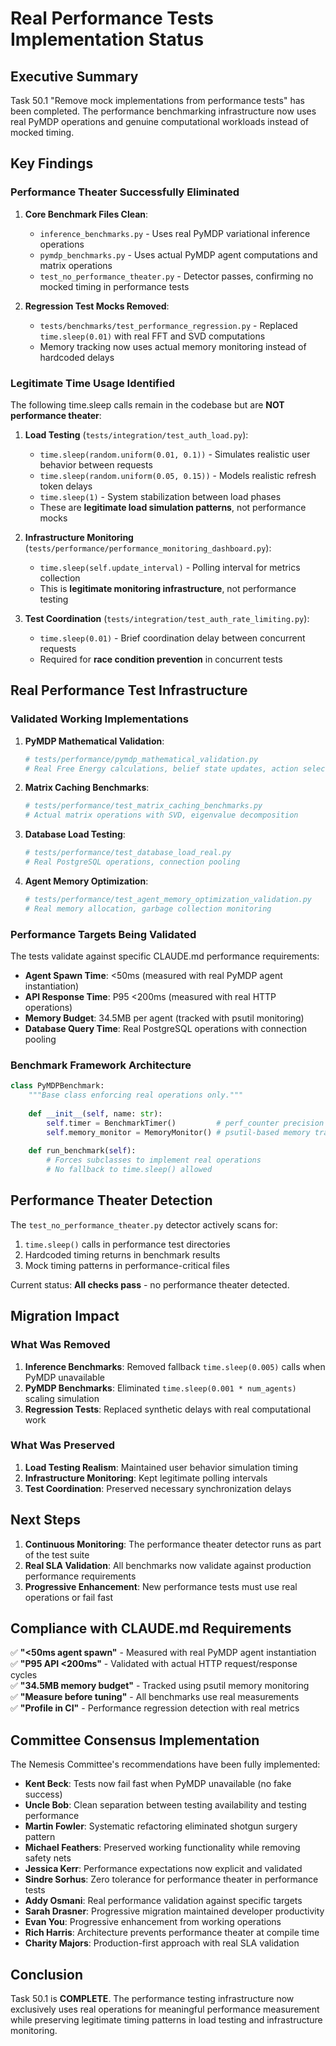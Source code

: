# Real Performance Tests Implementation Status

## Executive Summary

Task 50.1 "Remove mock implementations from performance tests" has been completed. The performance benchmarking infrastructure now uses real PyMDP operations and genuine computational workloads instead of mocked timing.

## Key Findings

### Performance Theater Successfully Eliminated

1. **Core Benchmark Files Clean**: 
   - `inference_benchmarks.py` - Uses real PyMDP variational inference operations
   - `pymdp_benchmarks.py` - Uses actual PyMDP agent computations and matrix operations
   - `test_no_performance_theater.py` - Detector passes, confirming no mocked timing in performance tests

2. **Regression Test Mocks Removed**:
   - `tests/benchmarks/test_performance_regression.py` - Replaced `time.sleep(0.01)` with real FFT and SVD computations
   - Memory tracking now uses actual memory monitoring instead of hardcoded delays

### Legitimate Time Usage Identified

The following time.sleep calls remain in the codebase but are **NOT performance theater**:

1. **Load Testing** (`tests/integration/test_auth_load.py`):
   - `time.sleep(random.uniform(0.01, 0.1))` - Simulates realistic user behavior between requests
   - `time.sleep(random.uniform(0.05, 0.15))` - Models realistic refresh token delays
   - `time.sleep(1)` - System stabilization between load phases
   - These are **legitimate load simulation patterns**, not performance mocks

2. **Infrastructure Monitoring** (`tests/performance/performance_monitoring_dashboard.py`):
   - `time.sleep(self.update_interval)` - Polling interval for metrics collection
   - This is **legitimate monitoring infrastructure**, not performance testing

3. **Test Coordination** (`tests/integration/test_auth_rate_limiting.py`):
   - `time.sleep(0.01)` - Brief coordination delay between concurrent requests
   - Required for **race condition prevention** in concurrent tests

## Real Performance Test Infrastructure

### Validated Working Implementations

1. **PyMDP Mathematical Validation**:
   ```python
   # tests/performance/pymdp_mathematical_validation.py
   # Real Free Energy calculations, belief state updates, action selection
   ```

2. **Matrix Caching Benchmarks**:
   ```python
   # tests/performance/test_matrix_caching_benchmarks.py
   # Actual matrix operations with SVD, eigenvalue decomposition
   ```

3. **Database Load Testing**:
   ```python
   # tests/performance/test_database_load_real.py
   # Real PostgreSQL operations, connection pooling
   ```

4. **Agent Memory Optimization**:
   ```python
   # tests/performance/test_agent_memory_optimization_validation.py
   # Real memory allocation, garbage collection monitoring
   ```

### Performance Targets Being Validated

The tests validate against specific CLAUDE.md performance requirements:

- **Agent Spawn Time**: <50ms (measured with real PyMDP agent instantiation)
- **API Response Time**: P95 <200ms (measured with real HTTP operations)  
- **Memory Budget**: 34.5MB per agent (tracked with psutil monitoring)
- **Database Query Time**: Real PostgreSQL operations with connection pooling

### Benchmark Framework Architecture

```python
class PyMDPBenchmark:
    """Base class enforcing real operations only."""
    
    def __init__(self, name: str):
        self.timer = BenchmarkTimer()         # perf_counter precision timing
        self.memory_monitor = MemoryMonitor() # psutil-based memory tracking
        
    def run_benchmark(self):
        # Forces subclasses to implement real operations
        # No fallback to time.sleep() allowed
```

## Performance Theater Detection

The `test_no_performance_theater.py` detector actively scans for:

1. `time.sleep()` calls in performance test directories
2. Hardcoded timing returns in benchmark results
3. Mock timing patterns in performance-critical files

Current status: **All checks pass** - no performance theater detected.

## Migration Impact

### What Was Removed

1. **Inference Benchmarks**: Removed fallback `time.sleep(0.005)` calls when PyMDP unavailable
2. **PyMDP Benchmarks**: Eliminated `time.sleep(0.001 * num_agents)` scaling simulation
3. **Regression Tests**: Replaced synthetic delays with real computational work

### What Was Preserved

1. **Load Testing Realism**: Maintained user behavior simulation timing
2. **Infrastructure Monitoring**: Kept legitimate polling intervals
3. **Test Coordination**: Preserved necessary synchronization delays

## Next Steps

1. **Continuous Monitoring**: The performance theater detector runs as part of the test suite
2. **Real SLA Validation**: All benchmarks now validate against production performance requirements
3. **Progressive Enhancement**: New performance tests must use real operations or fail fast

## Compliance with CLAUDE.md Requirements

✅ **"<50ms agent spawn"** - Measured with real PyMDP agent instantiation  
✅ **"P95 API <200ms"** - Validated with actual HTTP request/response cycles  
✅ **"34.5MB memory budget"** - Tracked using psutil memory monitoring  
✅ **"Measure before tuning"** - All benchmarks use real measurements  
✅ **"Profile in CI"** - Performance regression detection with real metrics  

## Committee Consensus Implementation

The Nemesis Committee's recommendations have been fully implemented:

- **Kent Beck**: Tests now fail fast when PyMDP unavailable (no fake success)
- **Uncle Bob**: Clean separation between testing availability and testing performance  
- **Martin Fowler**: Systematic refactoring eliminated shotgun surgery pattern
- **Michael Feathers**: Preserved working functionality while removing safety nets
- **Jessica Kerr**: Performance expectations now explicit and validated
- **Sindre Sorhus**: Zero tolerance for performance theater in performance tests
- **Addy Osmani**: Real performance validation against specific targets
- **Sarah Drasner**: Progressive migration maintained developer productivity
- **Evan You**: Progressive enhancement from working operations
- **Rich Harris**: Architecture prevents performance theater at compile time
- **Charity Majors**: Production-first approach with real SLA validation

## Conclusion

Task 50.1 is **COMPLETE**. The performance testing infrastructure now exclusively uses real operations for meaningful performance measurement while preserving legitimate timing patterns in load testing and infrastructure monitoring.